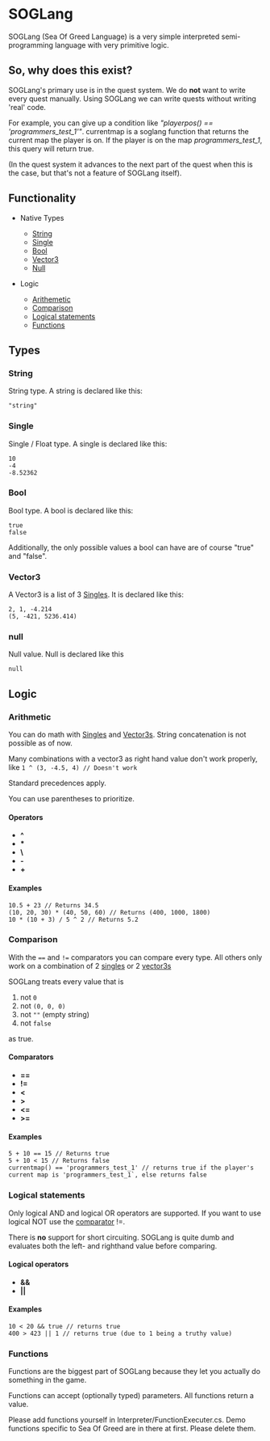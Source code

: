 # SOGLang

SOGLang (Sea Of Greed Language) is a very simple interpreted semi-programming language with very primitive logic.

## So, why does this exist?

SOGLang's primary use is in the quest system. We do **not** want to write every quest manually. Using SOGLang we can write quests without writing 'real' code. 

For example, you can give up a condition like *"playerpos() == 'programmers_test_1'"*. currentmap is a soglang function that returns the current map the player is on. If the player is on the map *programmers_test_1*, this query will return true. 

(In the quest system it advances to the next part of the quest when this is the case, but that's not a feature of SOGLang itself).

## Functionality

* Native Types
	* [String](#string)
	* [Single](#single)
	* [Bool](#bool)
	* [Vector3](#vector3)
	* [Null](#null)

* Logic
	* [Arithemetic](#arithmetic)
	* [Comparison](#comparison)
	* [Logical statements](#logical-statements)
	* [Functions](#functions)


## Types


### String

String type. A string is declared like this:


`"string"`



### Single

Single / Float type. A single is declared like this:

```
10
-4
-8.52362
```

### Bool

Bool type. A bool is declared like this:

```
true
false
```

Additionally, the only possible values a bool can have are of course "true" and "false".

### Vector3


A Vector3 is a list of 3 [Singles](#single). It is declared like this:

```
2, 1, -4.214
(5, -421, 5236.414)
```

### null

Null value. Null is declared like this

`null`


## Logic


### Arithmetic

You can do math with [Singles](#single) and [Vector3s](#vector3). String concatenation is not possible as of now.

Many combinations with a vector3 as right hand value don't work properly, like `1 ^ (3, -4.5, 4) // Doesn't work`

Standard precedences apply.
 
You can use parentheses to prioritize.


#### Operators
* **^**
* **&#42;**
* **\\**
* **-**
* **+**

#### Examples

```
10.5 + 23 // Returns 34.5
(10, 20, 30) * (40, 50, 60) // Returns (400, 1000, 1800)
10 * (10 + 3) / 5 ^ 2 // Returns 5.2
```


### Comparison

With the `==` and `!=` comparators you can compare every type. All others only work on a combination of 2 [singles](#single) or 2 [vector3s](#vector3)

SOGLang treats every value that is 

1. not `0`
2. not `(0, 0, 0)`
3. not `""` (empty string)
4. not `false`

as true. 

#### Comparators

* **==**
* **!=**
* **<**
* **>**
* **<=**
* **>=**

#### Examples

```
5 + 10 == 15 // Returns true
5 + 10 < 15 // Returns false
currentmap() == 'programmers_test_1' // returns true if the player's current map is 'programmers_test_1`, else returns false
```


### Logical statements

Only logical AND and logical OR operators are supported. If you want to use logical NOT use the [comparator](#comparators) !=.

There is **no** support for short circuiting. SOGLang is quite dumb and evaluates both the left- and righthand value before comparing.

#### Logical operators

* **&&**
* **||**


#### Examples

```
10 < 20 && true // returns true
400 > 423 || 1 // returns true (due to 1 being a truthy value)

```


### Functions


Functions are the biggest part of SOGLang because they let you actually do something in the game.

Functions can accept (optionally typed) parameters. All functions return a value.

Please add functions yourself in Interpreter/FunctionExecuter.cs. Demo functions specific to Sea Of Greed are in there at first. Please delete them.
